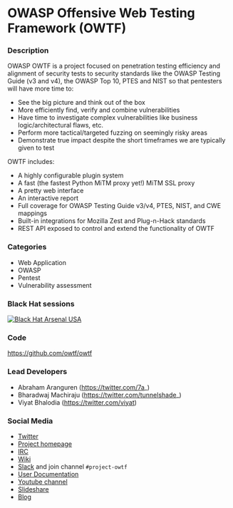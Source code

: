 # OWASP Offensive Web Testing Framework (OWTF)

### Description
OWASP OWTF is a project focused on penetration testing efficiency and alignment of security tests to security standards like the OWASP Testing Guide (v3 and v4), the OWASP Top 10, PTES and NIST so that pentesters will have more time to:

* See the big picture and think out of the box
* More efficiently find, verify and combine vulnerabilities
* Have time to investigate complex vulnerabilities like business logic/architectural flaws, etc.
* Perform more tactical/targeted fuzzing on seemingly risky areas
* Demonstrate true impact despite the short timeframes we are typically given to test

OWTF includes:
* A highly configurable plugin system
* A fast (the fastest Python MiTM proxy yet!) MiTM SSL proxy
* A pretty web interface
* An interactive report
* Full coverage for OWASP Testing Guide v3/v4, PTES, NIST, and CWE mappings
* Built-in integrations for Mozilla Zest and Plug-n-Hack standards
* REST API exposed to control and extend the functionality of OWTF

### Categories

* Web Application
* OWASP
* Pentest
* Vulnerability assessment

### Black Hat sessions

[![Black Hat Arsenal USA](https://rawgit.com/toolswatch/badges/master/arsenal/usa/2017.svg)](http://www.toolswatch.org/2017/06/the-black-hat-arsenal-usa-2017-phenomenal-line-up-announced/)

### Code
https://github.com/owtf/owtf

### Lead Developers

- Abraham Aranguren (https://twitter.com/7a_)
- Bharadwaj Machiraju (https://twitter.com/tunnelshade_)
- Viyat Bhalodia (https://twitter.com/viyat)


### Social Media

* [Twitter](https://twitter.com/owtfp)
* [Project homepage](http://owtf.github.io/)
* [IRC](http://webchat.freenode.net/?randomnick=1&channels=%23owtf&prompt=1&uio=MTE9MjM20f)
* [Wiki](https://www.owasp.org/index.php/OWASP_OWTF)
* [Slack](https://owasp.herokuapp.com) and join channel `#project-owtf`
* [User Documentation](http://docs.owtf.org/en/latest/)
* [Youtube channel](https://www.youtube.com/user/owtfproject)
* [Slideshare](http://www.slideshare.net/abrahamaranguren/presentations)
* [Blog](http://blog.7-a.org/search/label/OWTF)


